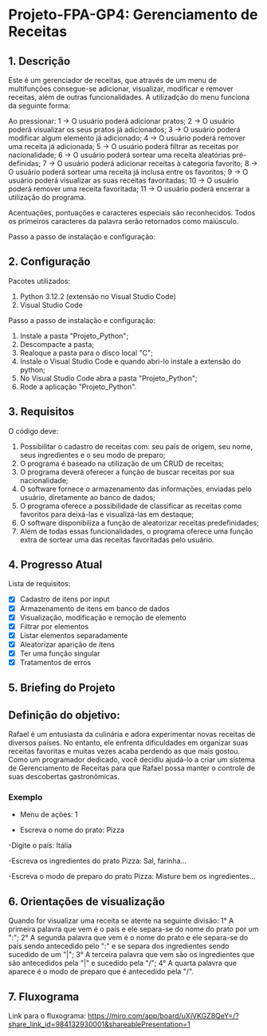 # Projeto-FPA-GP4: Gerenciamento de Receitas

## 1. Descrição

Este é um gerenciador de receitas, que através de um menu de multifunções consegue-se adicionar, visualizar, modificar e remover receitas, além de outras funcionalidades. A utilizadção do menu funciona da seguinte forma:

Ao pressionar: 
1 -> O usuário poderá adicionar pratos; 
2 -> O usuário poderá visualizar os seus pratos já adicionados; 
3 -> O usuário poderá modificar algum elemento já adicionado;
4 -> O usuário poderá remover uma receita já adicionada;
5 -> O usuário poderá filtrar as receitas por nacionalidade;
6 -> O usuário poderá sortear uma receita aleatórias pré-definidas;
7 -> O usuário poderá adicionar receitas à categoria favorito;
8 -> O usuário poderá sortear uma receita já inclusa entre os favoritos;
9 -> O usuário poderá visualizar as suas receitas favoritadas;
10 -> O usuário poderá remover uma receita favoritada;
11 -> O usuário poderá encerrar a utilização do programa.

Acentuações, pontuações e caracteres especiais são reconhecidos. Todos os primeiros caracteres da palavra serão retornados como maiúsculo.

Passo a passo de instalação e configuração:
## 2. Configuração

Pacotes utilizados:
1. Python 3.12.2 (extensão no Visual Studio Code)
2. Visual Studio Code


Passo a passo de instalação e configuração:

1. Instale a pasta "Projeto_Python";
2. Descompacte a pasta;
3. Realoque a pasta para o disco local "C";
4. Instale o Visual Studio Code e quando abri-lo instale a extensão do python;
5. No Visual Studio Code abra a pasta "Projeto_Python";
6. Rode a aplicação "Projeto_Python".

## 3. Requisitos

O código deve:

1. Possibilitar o cadastro de receitas com: seu país de origem, seu nome, seus ingredientes e o seu modo de preparo;
2. O programa é baseado na utilização de um CRUD de receitas;
3. O programa deverá oferecer a função de buscar receitas por sua nacionalidade;
4. O software fornece o armazenamento das informações, enviadas pelo usuário, diretamente ao banco de dados;
5. O programa oferece a possibilidade de classificar as receitas como favoritos para deixá-las e visualizá-las em destaque;
6. O software disponibiliza a função de aleatorizar receitas predefinidades;
7. Além de todas essas funcionalidades, o programa oferece uma função extra de sortear uma das receitas favoritadas pelo usuário.

## 4. Progresso Atual

Lista de requisitos:

- [x] Cadastro de itens por input
- [x] Armazenamento de itens em banco de dados
- [x] Visualização, modificação e remoção de elemento
- [x] Filtrar por elementos
- [x] Listar elementos separadamente
- [x] Aleatorizar aparição de itens
- [x] Ter uma função singular
- [x] Tratamentos de erros 

## 5. Briefing do Projeto
## Definição do objetivo:
Rafael é um entusiasta da culinária e adora experimentar novas receitas de
diversos países. No entanto, ele enfrenta dificuldades em organizar suas receitas
favoritas e muitas vezes acaba perdendo as que mais gostou. Como um programador
dedicado, você decidiu ajudá-lo a criar um sistema de Gerenciamento de Receitas
para que Rafael possa manter o controle de suas descobertas gastronômicas.

### Exemplo
- Menu de ações: 1

- Escreva o nome do prato: Pizza

-Digite o país: Itália

-Escreva os ingredientes do prato Pizza: Sal, farinha...

-Escreva o modo de preparo do prato Pizza: Misture bem os ingredientes...

## 6. Orientações de visualização

Quando for visualizar uma receita se atente na seguinte divisão:
1° A primeira palavra que vem é o país e ele separa-se do nome do prato por um ":";
2° A segunda palavra que vem é o nome do prato e ele separa-se do país sendo antecedido pelo ":" e se separa dos ingredientes sendo sucedido de um "|";
3° A terceira palavra que vem são os ingredientes que são antecedidos pela "|" e sucedido pela "/";
4° A quarta palavra que aparece é o modo de preparo que é antecedido pela "/".

## 7. Fluxograma
Link para o fluxograma: 
https://miro.com/app/board/uXjVKGZ8QeY=/?share_link_id=984132930001&shareablePresentation=1
